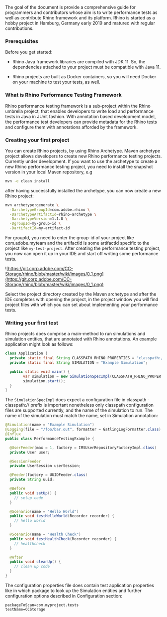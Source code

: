 The goal of the document is provide a comprehensive guide for programmers and contributors whose 
aim is to write performance tests as well as contribute Rhino framework and its platform. Rhino is 
started as a hobby project in Hamburg, Germany early 2019 and matured with regular contributions.

### Prerequisites


Before you get started:

* Rhino Java framework libraries are compiled with JDK 11. So, the dependencies attached to your project must be compatible with Java 11. 

* Rhino projects are built as Docker containers, so you will need Docker on your machine to test your tests, as well.

### What is Rhino Performance Testing Framework

Rhino performance testing framework is a sub-project within the Rhino umbrella project, that 
enables developers to write load and performance tests in Java in JUnit fashion. With annotation 
based development model, the performance test developers can provide metadata for the Rhino tests 
and configure them with annotations afforded by the framework. 


### Creating your first project

You can create Rhino projects, by using Rhino Archetype. Maven archetype project allows 
developers to create new Rhino performance testing projects. Currently under development. 
If you want to use the archetype to create a new Rhino performance testing project, you need to install the snapshot version in your local Maven repository, e.g 

```bash
mvn -e clean install
```

after having successfully installed the archetype, you can now create a new Rhino project:

```bash
mvn archetype:generate \
  -DarchetypeGroupId=com.adobe.rhino \
  -DarchetypeArtifactId=rhino-archetype \
  -DarchetypeVersion=1.1.8 \
  -DgroupId=my-group-id \
  -DartifactId=my-artifact-id
```
For groupId, you need to enter the group-id of your project like com.adobe.myteam and the 
artifactId is some artifactId specific to the project like `my-test-project`. 
After creating the performance testing project, you now can open it up in your IDE and start off 
writing some performance tests.


![https://git.corp.adobe.com/CC-Storage/rhino/blob/master/wiki/images/0_1.png](https://git.corp.adobe.com/CC-Storage/rhino/blob/master/wiki/images/0_1.png)

Select the project directory created by the Maven archetype and after the IDE completes with 
opening the project, in the project window you will find project files with which you can set about 
implementing your performance tests.

### Writing your first test

Rhino projects does comprise a main-method to run simulations and simulation 
entities, that are annotated with Rhino annotations. An example application might look as follows: 

```java
class Application {
  private static final String CLASSPATH_RHINO_PROPERTIES = "classpath:///rhino.properties";
  private static final String SIMULATION = "Example Simulation";

  public static void main() {
        var simulation = new SimulationSpecImpl(CLASSPATH_RHINO_PROPERTIES, SIMULATION);
        simulation.start();
  }
}
```
The `SimulationSpecImpl` does expect a configuration file in classpath - classpath:// prefix is important nonetheless only classpath configuration files are supported currently, and the name of the simulation to run. The name of the simulation 
must match the name, set in Simulation annotation:

```java
@Simulation(name = "Example Simulation")
@Logging(file = "/foo/bar.out", formatter = GatlingLogFormatter.class)
@Influx
public class PerformanceTestingExample {

  @UserFeeder(max = 1, factory = IMSUserRepositoryFactoryImpl.class)
  private User user;

  @SessionFeeder
  private UserSession userSession;

  @Feeder(factory = UUIDFeeder.class)
  private String uuid;

  @Before
  public void setUp() {
    // setup code
  }

  @Scenario(name = "Hello World")
  public void testHelloWorld(Recorder recorder) {
    // hello world
  }

  @Scenario(name = "Health Check")
  public void testHealthCheck(Recorder recorder) {
    // healthcheck 
  }

  @After
  public void cleanUp() {
    // clean up code
  }
}

```

The configuration properties file does contain test application properties like in which package 
to look up the Simulation entities and further configuration options described in Configuration 
section: 

```properties
packageToScan=com.myproject.tests
testName=CCStorage

```